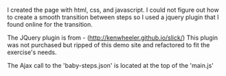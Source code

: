 I created the page with html, css, and javascript. I could not figure out how to create a smooth transition between steps so I used a jquery plugin that I found online for the transition. 

The JQuery plugin is from - (http://kenwheeler.github.io/slick/)
This plugin was not purchased but ripped of this demo site and refactored to fit the exercise's needs.

The Ajax call to the 'baby-steps.json' is located at the top of the 'main.js'



